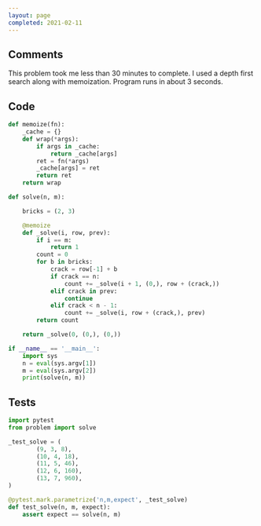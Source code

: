 ```yaml
---
layout: page
completed: 2021-02-11
---
```


## Comments

This problem took me less than 30 minutes to complete.  I used a depth first
search along with memoization.  Program runs in about 3 seconds.

## Code

```python
def memoize(fn):
    _cache = {}
    def wrap(*args):
        if args in _cache:
            return _cache[args]
        ret = fn(*args)
        _cache[args] = ret
        return ret
    return wrap

def solve(n, m):

    bricks = (2, 3)

    @memoize
    def _solve(i, row, prev):
        if i == m:
            return 1
        count = 0
        for b in bricks:
            crack = row[-1] + b
            if crack == n:
                count += _solve(i + 1, (0,), row + (crack,))
            elif crack in prev:
                continue
            elif crack < n - 1:
                count += _solve(i, row + (crack,), prev)
        return count

    return _solve(0, (0,), (0,))

if __name__ == '__main__':
    import sys
    n = eval(sys.argv[1])
    m = eval(sys.argv[2])
    print(solve(n, m))
```

## Tests

```python
import pytest
from problem import solve

_test_solve = (
        (9, 3, 8),
        (10, 4, 18),
        (11, 5, 46),
        (12, 6, 160),
        (13, 7, 960),
)

@pytest.mark.parametrize('n,m,expect', _test_solve)
def test_solve(n, m, expect):
    assert expect == solve(n, m)
```
